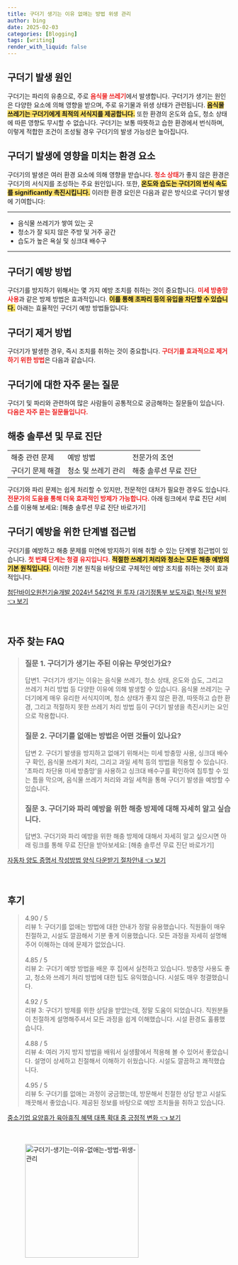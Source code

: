 ```yaml
---
title: 구더기 생기는 이유 없애는 방법 위생 관리
author: bing
date: 2025-02-03
categories: [Blogging]
tags: [writing]
render_with_liquid: false
---
```



<h2 id='구더기_발생_원인'>구더기 발생 원인</h2>

<p>구더기는 파리의 유충으로, 주로 <b><span style="color: #ee2323;">음식물 쓰레기</span></b>에서 발생합니다. 구더기가 생기는 원인은 다양한 요소에 의해 영향을 받으며, 주로 유기물과 위생 상태가 관련됩니다. <b><span style="background-color: #ffe066;">음식물 쓰레기는 구더기에게 최적의 서식지를 제공합니다.</span></b> 또한 환경의 온도와 습도, 청소 상태에 따른 영향도 무시할 수 없습니다. 구더기는 보통 따뜻하고 습한 환경에서 번식하며, 이렇게 적합한 조건이 조성될 경우 구더기의 발생 가능성은 높아집니다.</p>

<h2 id='환경_요소'>구더기 발생에 영향을 미치는 환경 요소</h2>

<p>구더기의 발생은 여러 환경 요소에 의해 영향을 받습니다. <b><span style="color: #ee2323;">청소 상태</span></b>가 좋지 않은 환경은 구더기의 서식지를 조성하는 주요 원인입니다. 또한, <b><span style="background-color: #ffe066;">온도와 습도는 구더기의 번식 속도를 significantly 촉진시킵니다.</span></b> 이러한 환경 요인은 다음과 같은 방식으로 구더기 발생에 기여합니다:</p>

<hr />

<ul>
    <li>음식물 쓰레기가 쌓여 있는 곳</li>
    <li>청소가 잘 되지 않은 주방 및 거주 공간</li>
    <li>습도가 높은 욕실 및 싱크대 배수구</li>
</ul>

<hr />

<h2 id='구더기_예방법'>구더기 예방 방법</h2>

<p>구더기를 방지하기 위해서는 몇 가지 예방 조치를 취하는 것이 중요합니다. <b><span style="color: #ee2323;">미세 방충망 사용</span></b>과 같은 방제 방법은 효과적입니다. <b><span style="background-color: #ffe066;">이를 통해 초파리 등의 유입을 차단할 수 있습니다.</span></b> 아래는 효율적인 구더기 예방 방법들입니다:</p>

<h2 id='구더기_제거_방법'>구더기 제거 방법</h2>

<p>구더기가 발생한 경우, 즉시 조치를 취하는 것이 중요합니다. <b><span style="color: #ee2323;">구더기를 효과적으로 제거하기 위한 방법</span></b>은 다음과 같습니다.</p>

<h2 id='자주_묻는_질문'>구더기에 대한 자주 묻는 질문</h2>

<p>구더기 및 파리와 관련하여 많은 사람들이 공통적으로 궁금해하는 질문들이 있습니다. <b><span style="color: #ee2323;">다음은 자주 묻는 질문들입니다.</span></b></p>

<h2 id='해충_솔루션'>해충 솔루션 및 무료 진단</h2>

<table>
    <tr>
        <td>해충 관련 문제</td>
        <td>예방 방법</td>
        <td>전문가의 조언</td>
    </tr>
    <tr>
        <td>구더기 문제 해결</td>
        <td>청소 및 쓰레기 관리</td>
        <td>해충 솔루션 무료 진단</td>
    </tr>
</table>

<p>구더기와 파리 문제는 쉽게 처리할 수 있지만, 전문적인 대처가 필요한 경우도 있습니다. <b><span style="color: #ee2323;">전문가의 도움을 통해 더욱 효과적인 방제가 가능합니다.</span></b> 아래 링크에서 무료 진단 서비스를 이용해 보세요: [해충 솔루션 무료 진단 바로가기]</p>

<h2 id='구더기_예방_해법'>구더기 예방을 위한 단계별 접근법</h2>

<p>구더기를 예방하고 해충 문제를 미연에 방지하기 위해 취할 수 있는 단계별 접근법이 있습니다. <b><span style="color: #ee2323;">첫 번째 단계는 청결 유지입니다.</span></b> <b><span style="background-color: #ffe066;">적절한 쓰레기 처리와 청소는 모든 해충 예방의 기본 원칙입니다.</span></b> 이러한 기본 원칙을 바탕으로 구체적인 예방 조치를 취하는 것이 효과적입니다.</p>


<p><a class="click-button" title="첨단바이오원천기술개발 2024년 5421억 원 투자 (과기정통부 보도자료) 혁신적 발전" href="https://blackassets.github.io/posts/%EC%B2%A8%EB%8B%A8%EB%B0%94%EC%9D%B4%EC%98%A4%EC%9B%90%EC%B2%9C%EA%B8%B0%EC%88%A0%EA%B0%9C%EB%B0%9C-2024%EB%85%84-5421%EC%96%B5-%EC%9B%90-%ED%88%AC%EC%9E%90-(%EA%B3%BC%EA%B8%B0%EC%A0%95%ED%86%B5%EB%B6%80-%EB%B3%B4%EB%8F%84%EC%9E%90%EB%A3%8C)-%ED%98%81%EC%8B%A0%EC%A0%81-%EB%B0%9C%EC%A0%84/" rel="dofollow">첨단바이오원천기술개발 2024년 5421억 원 투자 (과기정통부 보도자료) 혁신적 발전 👈 보기</a></p><br>
<h2 id='자주_찾는_FAQ'>자주 찾는 FAQ</h2>
<div itemscope="" itemtype="https://schema.org/FAQPage"> 
<blockquote> 
<div itemscope="" itemprop="mainEntity" itemtype="https://schema.org/Question"> 
<h3 itemprop="name">질문 1. 구더기가 생기는 주된 이유는 무엇인가요?</h3> 
<div itemscope="" itemprop="acceptedAnswer" itemtype="https://schema.org/Answer"> 
<span itemprop="text"> 
<p>답변1. 구더기가 생기는 이유는 음식물 쓰레기, 청소 상태, 온도와 습도, 그리고 쓰레기 처리 방법 등 다양한 이유에 의해 발생할 수 있습니다. 음식물 쓰레기는 구더기에게 매우 유리한 서식지이며, 청소 상태가 좋지 않은 환경, 따뜻하고 습한 환경, 그리고 적절하지 못한 쓰레기 처리 방법 등이 구더기 발생을 촉진시키는 요인으로 작용합니다.</p> 
</span> 
</div> 
</div> 

<div itemscope="" itemprop="mainEntity" itemtype="https://schema.org/Question"> 
<h3 itemprop="name">질문 2. 구더기를 없애는 방법은 어떤 것들이 있나요?</h3> 
<div itemscope="" itemprop="acceptedAnswer" itemtype="https://schema.org/Answer"> 
<span itemprop="text"> 
<p>답변 2. 구더기 발생을 방지하고 없애기 위해서는 미세 방충망 사용, 싱크대 배수구 확인, 음식물 쓰레기 처리, 그리고 과일 세척 등의 방법을 적용할 수 있습니다. '초파리 차단용 미세 방충망'을 사용하고 싱크대 배수구를 확인하여 침투할 수 있는 틈을 막으며, 음식물 쓰레기 처리와 과일 세척을 통해 구더기 발생을 예방할 수 있습니다.</p> 
</span> 
</div> 
</div> 

<div itemscope="" itemprop="mainEntity" itemtype="https://schema.org/Question"> 
<h3 itemprop="name">질문 3. 구더기와 파리 예방을 위한 해충 방제에 대해 자세히 알고 싶습니다.</h3> 
<div itemscope="" itemprop="acceptedAnswer" itemtype="https://schema.org/Answer"> 
<span itemprop="text"> 
<p>답변3. 구더기와 파리 예방을 위한 해충 방제에 대해서 자세히 알고 싶으시면 아래 링크를 통해 무료 진단을 받아보세요: [해충 솔루션 무료 진단 바로가기]</p> 
</span> 
</div> 
</div> 
</blockquote> 
</div>
<p><a class="click-button" title="자동차 양도 증명서 작성방법 양식 다운받기 절차안내" href="https://blackassets.github.io/posts/%EC%9E%90%EB%8F%99%EC%B0%A8-%EC%96%91%EB%8F%84-%EC%A6%9D%EB%AA%85%EC%84%9C-%EC%9E%91%EC%84%B1%EB%B0%A9%EB%B2%95-%EC%96%91%EC%8B%9D-%EB%8B%A4%EC%9A%B4%EB%B0%9B%EA%B8%B0-%EC%A0%88%EC%B0%A8%EC%95%88%EB%82%B4/" rel="dofollow">자동차 양도 증명서 작성방법 양식 다운받기 절차안내 👈 보기</a></p><br>
<h2 id='후기'>후기</h2>
<div itemscope itemtype="https://schema.org/Product">
  <blockquote>
  <div itemprop="review" itemscope itemtype="https://schema.org/Review">
      <div itemprop="reviewRating" itemscope itemtype="https://schema.org/Rating"> <span itemprop="ratingValue">4.90</span> / <span itemprop="bestRating">5</span> </div>
      <span itemprop="reviewBody">리뷰 1: 구더기를 없애는 방법에 대한 안내가 정말 유용했습니다. 직원들이 매우 친절하고, 시설도 깔끔해서 기분 좋게 이용했습니다. 모든 과정을 자세히 설명해주어 이해하는 데에 문제가 없었습니다.</span>
  </div>
  <br>
  <div itemprop="review" itemscope itemtype="https://schema.org/Review">
      <div itemprop="reviewRating" itemscope itemtype="https://schema.org/Rating"> <span itemprop="ratingValue">4.85</span> / <span itemprop="bestRating">5</span> </div>
      <span itemprop="reviewBody">리뷰 2: 구더기 예방 방법을 배운 후 집에서 실천하고 있습니다. 방충망 사용도 좋고, 청소와 쓰레기 처리 방법에 대한 팁도 유익했습니다. 시설도 매우 청결했습니다.</span>
  </div>
  <br>
  <div itemprop="review" itemscope itemtype="https://schema.org/Review">
      <div itemprop="reviewRating" itemscope itemtype="https://schema.org/Rating"> <span itemprop="ratingValue">4.92</span> / <span itemprop="bestRating">5</span> </div>
      <span itemprop="reviewBody">리뷰 3: 구더기 방제를 위한 상담을 받았는데, 정말 도움이 되었습니다. 직원분들이 친절하게 설명해주셔서 모든 과정을 쉽게 이해했습니다. 시설 환경도 훌륭했습니다.</span>
  </div>
  <br>
  <div itemprop="review" itemscope itemtype="https://schema.org/Review">
      <div itemprop="reviewRating" itemscope itemtype="https://schema.org/Rating"> <span itemprop="ratingValue">4.88</span> / <span itemprop="bestRating">5</span> </div>
      <span itemprop="reviewBody">리뷰 4: 여러 가지 방지 방법을 배워서 실생활에서 적용해 볼 수 있어서 좋았습니다. 설명이 상세하고 친절해서 이해하기 쉬웠습니다. 시설도 깔끔하고 쾌적했습니다.</span>
  </div>
  <br>
  <div itemprop="review" itemscope itemtype="https://schema.org/Review">
      <div itemprop="reviewRating" itemscope itemtype="https://schema.org/Rating"> <span itemprop="ratingValue">4.95</span> / <span itemprop="bestRating">5</span> </div>
      <span itemprop="reviewBody">리뷰 5: 구더기를 없애는 과정이 궁금했는데, 방문해서 친절한 상담 받고 시설도 깨끗해서 좋았습니다. 제공된 정보를 바탕으로 예방 조치들을 취하고 있습니다.</span>
  </div>
  </blockquote>
</div>
<p><a class="click-button" title="중소기업 요양휴가 육아휴직 혜택 대폭 확대 중 긍정적 변화" href="https://blackassets.github.io/posts/%EC%A4%91%EC%86%8C%EA%B8%B0%EC%97%85-%EC%9A%94%EC%96%91%ED%9C%B4%EA%B0%80-%EC%9C%A1%EC%95%84%ED%9C%B4%EC%A7%81-%ED%98%9C%ED%83%9D-%EB%8C%80%ED%8F%AD-%ED%99%95%EB%8C%80-%EC%A4%91-%EA%B8%8D%EC%A0%95%EC%A0%81-%EB%B3%80%ED%99%94/" rel="dofollow">중소기업 요양휴가 육아휴직 혜택 대폭 확대 중 긍정적 변화 👈 보기</a></p><br>
<figure class="image"><img src="https://blackassets.github.io/assets/img/thumbnail/구더기-생기는-이유-없애는-방법-위생-관리.webp" alt="구더기-생기는-이유-없애는-방법-위생-관리" width="256" height="256"></figure>